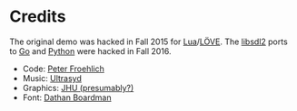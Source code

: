 # Credits

The original demo was hacked in Fall 2015 for
[Lua](https://www.lua.org/)/[LÖVE](https://love2d.org/).
The [libsdl2](https://www.libsdl.org/) ports to [Go](https://golang.org/)
and [Python](https://www.python.org/) were hacked in Fall 2016.

* Code: [Peter Froehlich](http://gaming.jhu.edu/~phf/)
* Music: [Ultrasyd](http://modarchive.org/index.php?request=view_by_moduleid&query=32709)
* Graphics: [JHU (presumably?)](https://www.irononsticker.com/images/2012/09/10/Johns%20Hopkins%20University%20Logo.png)
* Font: [Dathan Boardman](https://www.google.com/fonts/specimen/Caesar+Dressing)
